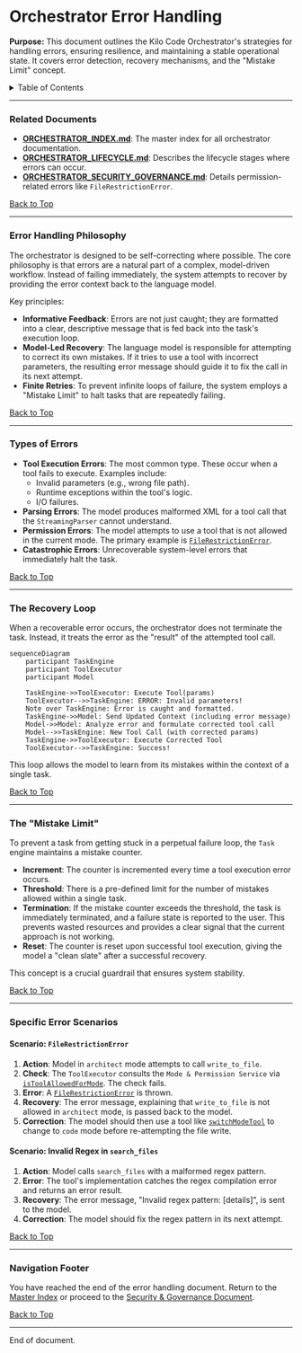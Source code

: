 # Orchestrator Error Handling

**Purpose:** This document outlines the Kilo Code Orchestrator's strategies for handling errors, ensuring resilience, and maintaining a stable operational state. It covers error detection, recovery mechanisms, and the "Mistake Limit" concept.

<details>
<summary>Table of Contents</summary>

- [1. Related Documents](#related-documents)
- [2. Error Handling Philosophy](#error-handling-philosophy)
- [3. Types of Errors](#types-of-errors)
- [4. The Recovery Loop](#the-recovery-loop)
- [5. The "Mistake Limit"](#the-mistake-limit)
- [6. Specific Error Scenarios](#specific-error-scenarios)
- [7. Navigation Footer](#navigation-footer)

</details>

---

### Related Documents

<a id="related-documents"></a>

- **[ORCHESTRATOR_INDEX.md](ORCHESTRATOR_INDEX.md)**: The master index for all orchestrator documentation.
- **[ORCHESTRATOR_LIFECYCLE.md](ORCHESTRATOR_LIFECYCLE.md)**: Describes the lifecycle stages where errors can occur.
- **[ORCHESTRATOR_SECURITY_GOVERNANCE.md](ORCHESTRATOR_SECURITY_GOVERNANCE.md)**: Details permission-related errors like `FileRestrictionError`.

[Back to Top](#orchestrator-error-handling)

---

### Error Handling Philosophy

<a id="error-handling-philosophy"></a>

The orchestrator is designed to be self-correcting where possible. The core philosophy is that errors are a natural part of a complex, model-driven workflow. Instead of failing immediately, the system attempts to recover by providing the error context back to the language model.

Key principles:

- **Informative Feedback**: Errors are not just caught; they are formatted into a clear, descriptive message that is fed back into the task's execution loop.
- **Model-Led Recovery**: The language model is responsible for attempting to correct its own mistakes. If it tries to use a tool with incorrect parameters, the resulting error message should guide it to fix the call in its next attempt.
- **Finite Retries**: To prevent infinite loops of failure, the system employs a "Mistake Limit" to halt tasks that are repeatedly failing.

[Back to Top](#orchestrator-error-handling)

---

### Types of Errors

<a id="types-of-errors"></a>

- **Tool Execution Errors**: The most common type. These occur when a tool fails to execute. Examples include:
    - Invalid parameters (e.g., wrong file path).
    - Runtime exceptions within the tool's logic.
    - I/O failures.
- **Parsing Errors**: The model produces malformed XML for a tool call that the `StreamingParser` cannot understand.
- **Permission Errors**: The model attempts to use a tool that is not allowed in the current mode. The primary example is [`FileRestrictionError`](../src/shared/modes.ts#L157).
- **Catastrophic Errors**: Unrecoverable system-level errors that immediately halt the task.

[Back to Top](#orchestrator-error-handling)

---

### The Recovery Loop

<a id="the-recovery-loop"></a>

When a recoverable error occurs, the orchestrator does not terminate the task. Instead, it treats the error as the "result" of the attempted tool call.

```mermaid
sequenceDiagram
    participant TaskEngine
    participant ToolExecutor
    participant Model

    TaskEngine->>ToolExecutor: Execute Tool(params)
    ToolExecutor-->>TaskEngine: ERROR: Invalid parameters!
    Note over TaskEngine: Error is caught and formatted.
    TaskEngine->>Model: Send Updated Context (including error message)
    Model->>Model: Analyze error and formulate corrected tool call
    Model-->>TaskEngine: New Tool Call (with corrected params)
    TaskEngine->>ToolExecutor: Execute Corrected Tool
    ToolExecutor-->>TaskEngine: Success!
```

This loop allows the model to learn from its mistakes within the context of a single task.

[Back to Top](#orchestrator-error-handling)

---

### The "Mistake Limit"

<a id="the-mistake-limit"></a>

To prevent a task from getting stuck in a perpetual failure loop, the `Task` engine maintains a mistake counter.

- **Increment**: The counter is incremented every time a tool execution error occurs.
- **Threshold**: There is a pre-defined limit for the number of mistakes allowed within a single task.
- **Termination**: If the mistake counter exceeds the threshold, the task is immediately terminated, and a failure state is reported to the user. This prevents wasted resources and provides a clear signal that the current approach is not working.
- **Reset**: The counter is reset upon successful tool execution, giving the model a "clean slate" after a successful recovery.

This concept is a crucial guardrail that ensures system stability.

[Back to Top](#orchestrator-error-handling)

---

### Specific Error Scenarios

<a id="specific-error-scenarios"></a>

#### Scenario: `FileRestrictionError`

1.  **Action**: Model in `architect` mode attempts to call `write_to_file`.
2.  **Check**: The `ToolExecutor` consults the `Mode & Permission Service` via [`isToolAllowedForMode`](src/shared/modes.ts:167). The check fails.
3.  **Error**: A [`FileRestrictionError`](src/shared/modes.ts:157) is thrown.
4.  **Recovery**: The error message, explaining that `write_to_file` is not allowed in `architect` mode, is passed back to the model.
5.  **Correction**: The model should then use a tool like [`switchModeTool`](src/core/tools/switchModeTool.ts:8) to change to `code` mode before re-attempting the file write.

#### Scenario: Invalid Regex in `search_files`

1.  **Action**: Model calls `search_files` with a malformed regex pattern.
2.  **Error**: The tool's implementation catches the regex compilation error and returns an error result.
3.  **Recovery**: The error message, "Invalid regex pattern: [details]", is sent to the model.
4.  **Correction**: The model should fix the regex pattern in its next attempt.

[Back to Top](#orchestrator-error-handling)

---

### Navigation Footer

<a id="navigation-footer"></a>

You have reached the end of the error handling document. Return to the [Master Index](ORCHESTRATOR_INDEX.md) or proceed to the [Security & Governance Document](ORCHESTRATOR_SECURITY_GOVERNANCE.md).

[Back to Top](#orchestrator-error-handling)

---

End of document.
